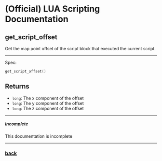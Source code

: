 
# (Official) LUA Scripting Documentation

## get_script_offset

Get the map point offset of the script block that executed the current script.

___

Spec:

```lua
get_script_offset()
```

## Returns

- `long`: The x component of the offset
- `long`: The y component of the offset
- `long`: The z component of the offset

___

##### Incomplete

This documentation is incomplete

___

### [back](../getters)
